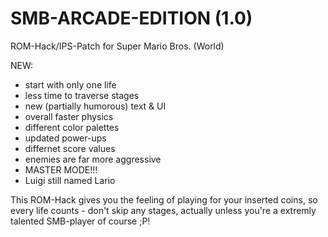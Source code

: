 # SMB-ARCADE-EDITION (1.0)
ROM-Hack/IPS-Patch for Super Mario Bros. (World)

NEW:
+ start with only one life
+ less time to traverse stages
+ new (partially humorous) text & UI
+ overall faster physics
+ different color palettes
+ updated power-ups
+ differnet score values
+ enemies are far more aggressive
+ MASTER MODE!!!
+ Luigi still named Lario
  
This ROM-Hack gives you the feeling of playing for your inserted coins, so every life counts - don't skip any stages, actually unless you're a extremly talented SMB-player of course ;P!
